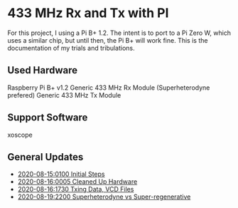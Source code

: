 # 433 MHz Rx and Tx with PI

For this project, I using a Pi B+ 1.2.  The intent is to port to a Pi Zero W, which uses a similar chip, but until then, the Pi B+ will work fine.  This is the documentation of my trials and tribulations.

## Used Hardware
Raspberry Pi B+ v1.2
Generic 433 MHz Rx Module (Superheterodyne prefered)
Generic 433 MHz Tx Module

## Support Software
xoscope

## General Updates

- [2020-08-15:0100 Initial Steps](./updates/202008150100/update.md)
- [2020-08-16:0005 Cleaned Up Hardware](./updates/202008160005/update.md)
- [2020-08-16:1730 Txing Data, VCD Files](./updates/202008161730/update.md)
- [2020-08-19:2200 Superheterodyne vs Super-regenerative](./updates/202008192200/update.md)
